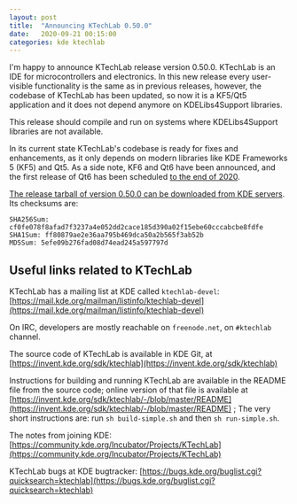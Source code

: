 ```yaml
---
layout: post
title:  "Announcing KTechLab 0.50.0"
date:   2020-09-21 00:15:00
categories: kde ktechlab
---
```


I'm happy to announce KTechLab release version 0.50.0.
KTechLab is an IDE for microcontrollers and electronics.
In this new release every user-visible functionality is
the same as in previous releases,
however, the codebase of KTechLab has been updated,
so now it is a KF5/Qt5 application
and it does not depend anymore on KDELibs4Support libraries.

This release should compile and run on systems where KDELibs4Support
libraries are not available.

In its current state KTechLab's codebase is ready for fixes and enhancements,
as it only depends on modern libraries like KDE Frameworks 5 (KF5) and Qt5.
As a side note, KF6 and Qt6 have been announced,
and the first release of Qt6 has been scheduled [to the end of 2020](https://wiki.qt.io/Qt_6.0_Release).


[The release tarball of version 0.50.0 can be downloaded from KDE servers](https://download.kde.org/unstable/ktechlab/ktechlab-0.50.0.tar.xz.mirrorlist).
Its checksums are:

    SHA256Sum: cf0fe078f8afad7f3237a4e052dd2cace185d390a02f15ebe60cccabcbe8fdfe
    SHA1Sum: ff80879ae2e36aa795b469dca50a2b565f3ab52b
    MD5Sum: 5efe09b276fad08d74ead245a597797d



Useful links related to KTechLab
---

KTechLab has a mailing list at KDE called `ktechlab-devel`:
[https://mail.kde.org/mailman/listinfo/ktechlab-devel](https://mail.kde.org/mailman/listinfo/ktechlab-devel)

On IRC, developers are mostly reachable on `freenode.net`, on `#ktechlab` channel.

The source code of KTechLab is available in KDE Git, at 
[https://invent.kde.org/sdk/ktechlab](https://invent.kde.org/sdk/ktechlab)
 
Instructions for building and running KTechLab are available in the README file from the source code; online version of that file is available 
at 
[https://invent.kde.org/sdk/ktechlab/-/blob/master/README](https://invent.kde.org/sdk/ktechlab/-/blob/master/README)
 ; The very short instructions are: run `sh build-simple.sh` and then `sh run-simple.sh`.

The notes from joining KDE: 
[https://community.kde.org/Incubator/Projects/KTechLab](https://community.kde.org/Incubator/Projects/KTechLab)

KTechLab bugs at KDE bugtracker: 
[https://bugs.kde.org/buglist.cgi?quicksearch=ktechlab](https://bugs.kde.org/buglist.cgi?quicksearch=ktechlab)
